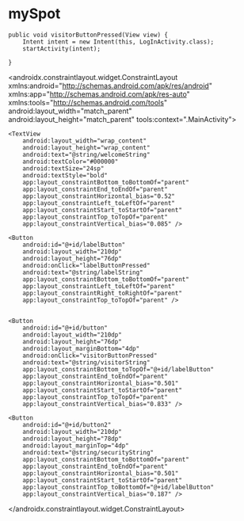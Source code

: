 # mySpot



    public void visitorButtonPressed(View view) {
        Intent intent = new Intent(this, LogInActivity.class);
        startActivity(intent);

    }
    



<?xml version="1.0" encoding="utf-8"?>
<androidx.constraintlayout.widget.ConstraintLayout xmlns:android="http://schemas.android.com/apk/res/android"
    xmlns:app="http://schemas.android.com/apk/res-auto"
    xmlns:tools="http://schemas.android.com/tools"
    android:layout_width="match_parent"
    android:layout_height="match_parent"
    tools:context=".MainActivity">

    <TextView
        android:layout_width="wrap_content"
        android:layout_height="wrap_content"
        android:text="@string/welcomeString"
        android:textColor="#000000"
        android:textSize="24sp"
        android:textStyle="bold"
        app:layout_constraintBottom_toBottomOf="parent"
        app:layout_constraintEnd_toEndOf="parent"
        app:layout_constraintHorizontal_bias="0.52"
        app:layout_constraintLeft_toLeftOf="parent"
        app:layout_constraintStart_toStartOf="parent"
        app:layout_constraintTop_toTopOf="parent"
        app:layout_constraintVertical_bias="0.085" />

    <Button
        android:id="@+id/labelButton"
        android:layout_width="210dp"
        android:layout_height="76dp"
        android:onClick="labelButtonPressed"
        android:text="@string/labelString"
        app:layout_constraintBottom_toBottomOf="parent"
        app:layout_constraintLeft_toLeftOf="parent"
        app:layout_constraintRight_toRightOf="parent"
        app:layout_constraintTop_toTopOf="parent" />


    <Button
        android:id="@+id/button"
        android:layout_width="210dp"
        android:layout_height="76dp"
        android:layout_marginBottom="4dp"
        android:onClick="visitorButtonPressed"
        android:text="@string/visitorString"
        app:layout_constraintBottom_toTopOf="@+id/labelButton"
        app:layout_constraintEnd_toEndOf="parent"
        app:layout_constraintHorizontal_bias="0.501"
        app:layout_constraintStart_toStartOf="parent"
        app:layout_constraintTop_toTopOf="parent"
        app:layout_constraintVertical_bias="0.833" />

    <Button
        android:id="@+id/button2"
        android:layout_width="210dp"
        android:layout_height="78dp"
        android:layout_marginTop="4dp"
        android:text="@string/securityString"
        app:layout_constraintBottom_toBottomOf="parent"
        app:layout_constraintEnd_toEndOf="parent"
        app:layout_constraintHorizontal_bias="0.501"
        app:layout_constraintStart_toStartOf="parent"
        app:layout_constraintTop_toBottomOf="@+id/labelButton"
        app:layout_constraintVertical_bias="0.187" />

</androidx.constraintlayout.widget.ConstraintLayout>



